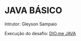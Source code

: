 # JAVA BÁSICO
Intrutor: Gleyson Sampaio

Execução do desafio: [DIO.me JAVA](https://github.com/digitalinnovationone/trilha-java-basico/tree/main/desafios/sintaxe)